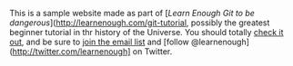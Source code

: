 This is a sample website made as part of [*Learn Enough Git to be dangerous*](http://learnenough.com/git-tutorial, possibly the greatest beginner tutorial in thr history of the Universe. You should totally [check it out](http://learnenough.com/git-tutorial), and be sure to [join the email list](http://learnenough.com/#email_list) and [follow @learnenough](http://twitter.com/learnenough] on Twitter.
